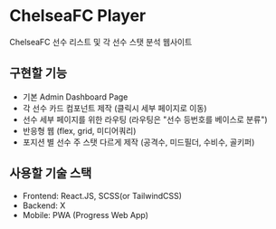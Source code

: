 # ChelseaFC Player

ChelseaFC 선수 리스트 및 각 선수 스탯 분석 웹사이트

## 구현할 기능
- 기본 Admin Dashboard Page
- 각 선수 카드 컴포넌트 제작 (클릭시 세부 페이지로 이동)
- 선수 세부 페이지를 위한 라우팅 (라우팅은 "선수 등번호를 베이스로 분류")
- 반응형 웹 (flex, grid, 미디어쿼리)
- 포지션 별 선수 주 스탯 다르게 제작 (공격수, 미드필더, 수비수, 골키퍼)

## 사용할 기술 스택
- Frontend: React.JS, SCSS(or TailwindCSS)
- Backend: X
- Mobile: PWA (Progress Web App)


